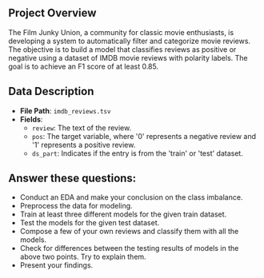 ## Project Overview

The Film Junky Union, a community for classic movie enthusiasts, is developing a system to automatically filter and categorize movie reviews. The objective is to build a model that classifies reviews as positive or negative using a dataset of IMDB movie reviews with polarity labels. The goal is to achieve an F1 score of at least 0.85.

## Data Description

- **File Path**: `imdb_reviews.tsv`
- **Fields**:
  - `review`: The text of the review.
  - `pos`: The target variable, where '0' represents a negative review and '1' represents a positive review.
  - `ds_part`: Indicates if the entry is from the 'train' or 'test' dataset.

## Answer these questions:
- Conduct an EDA and make your conclusion on the class imbalance.
- Preprocess the data for modeling.
- Train at least three different models for the given train dataset.
- Test the models for the given test dataset.
- Compose a few of your own reviews and classify them with all the models.
- Check for differences between the testing results of models in the above two points. Try to explain them.
- Present your findings.
